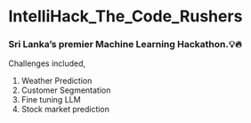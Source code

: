 # IntelliHack_The_Code_Rushers
###  Sri Lanka’s premier Machine Learning Hackathon.💡🔥

Challenges included,
1. Weather Prediction
2. Customer Segmentation
3. Fine tuning LLM
4. Stock market prediction
